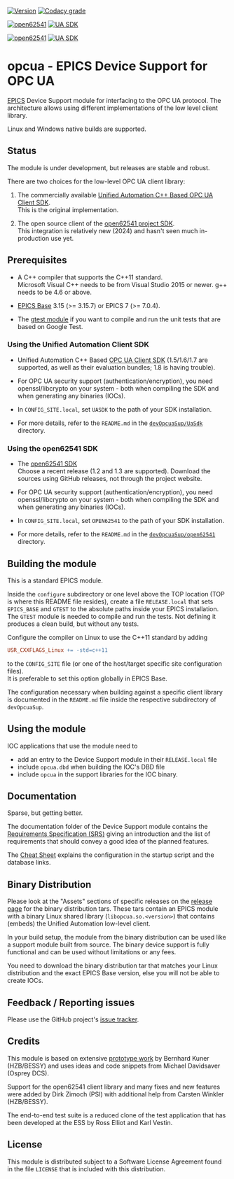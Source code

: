 <a target="_blank" href="http://semver.org">![Version][badge.version]</a>
<a target="_blank" href="https://app.codacy.com/gh/epics-modules/opcua/dashboard?utm_source=gh&utm_medium=referral&utm_content=&utm_campaign=Badge_grade">![Codacy grade][badge.codacy]</a>

[![open62541][badge.open62541-linux]](https://github.com/epics-modules/opcua/actions/workflows/ci-build-open62541-linux.yml)
[![UA SDK][badge.uasdk-linux]](https://github.com/epics-modules/opcua/actions/workflows/ci-build-uasdk-linux.yml)

[![open62541][badge.open62541-win]](https://github.com/epics-modules/opcua/actions/workflows/ci-build-open62541-win.yml)
[![UA SDK][badge.uasdk-win]](https://github.com/epics-modules/opcua/actions/workflows/ci-build-uasdk-win.yml)

# opcua - EPICS Device Support for OPC UA

[EPICS](https://epics-controls.org)
Device Support module for interfacing to the OPC UA protocol.
The architecture allows using different implementations
of the low level client library.

Linux and Windows native builds are supported.

## Status

The module is under development, but releases are stable and robust.

There are two choices for the low-level OPC UA client library:

1. The commercially available
   [Unified Automation C++ Based OPC UA Client SDK][unified.sdk]. \
   This is the original implementation.
   
2. The open source client of the [open62541 project SDK][open62541.sdk]. \
   This integration is relatively new (2024)
   and hasn't seen much in-production use yet.

## Prerequisites

* A C++ compiler that supports the C++11 standard. \
  Microsoft Visual C++ needs to be from Visual Studio 2015 or newer.
  g++ needs to be 4.6 or above.

* [EPICS Base](https://epics-controls.org/resources-and-support/base/)
  3.15 (>= 3.15.7) or EPICS 7 (>= 7.0.4).

* The [gtest module](https://github.com/epics-modules/gtest) if you want
  to compile and run the unit tests that are based on Google Test.

### Using the Unified Automation Client SDK

* Unified Automation C++ Based [OPC UA Client SDK][unified.sdk]
  (1.5/1.6/1.7 are supported, as well as their evaluation bundles;
  1.8 is having trouble).

* For OPC UA security support (authentication/encryption), you need
  openssl/libcrypto on your system - both when compiling the SDK and when
  generating any binaries (IOCs).

* In `CONFIG_SITE.local`, set `UASDK` to the path of your SDK installation.

* For more details, refer to the `README.md` in the
  [`devOpcuaSup/UaSdk`][uasdk.dir] directory.

### Using the open62541 SDK

* The [open62541 SDK][open62541.sdk] \
  Choose a recent release (1.2 and 1.3 are supported).
  Download the sources using GitHub releases, not through the project website.

* For OPC UA security support (authentication/encryption), you need
  openssl/libcrypto on your system - both when compiling the SDK and when
  generating any binaries (IOCs).

* In `CONFIG_SITE.local`, set `OPEN62541` to the path of your SDK installation.

* For more details, refer to the `README.md` in the
  [`devOpcuaSup/open62541`][open62541.dir] directory.

## Building the module

This is a standard EPICS module.

Inside the `configure` subdirectory or one level above the TOP location
(TOP is where this README file resides), create a file `RELEASE.local`
that sets `EPICS_BASE` and `GTEST` to the absolute paths inside your EPICS
installation. The `GTEST` module is needed to compile and run the tests.
Not defining it produces a clean build, but without any tests.

Configure the compiler on Linux to use the C++11 standard by adding

```makefile
USR_CXXFLAGS_Linux += -std=c++11
```

to the `CONFIG_SITE` file (or one of the host/target specific site
configuration files). \
It is preferable to set this option globally in EPICS Base.

The configuration necessary when building against a specific client library
is documented in the `README.md` file inside the respective subdirectory of
`devOpcuaSup`.

## Using the module

IOC applications that use the module need to

* add an entry to the Device Support module in their `RELEASE.local` file
* include `opcua.dbd` when building the IOC's DBD file
* include `opcua` in the support libraries for the IOC binary.

## Documentation

Sparse, but getting better.

The documentation folder of the Device Support module contains the
[Requirements Specification (SRS)][requirements.pdf] giving an introduction
and the list of requirements that should convey a good idea of the planned
features.

The [Cheat Sheet][cheatsheet.pdf] explains the configuration in the startup
script and the database links.

## Binary Distribution

Please look at the "Assets" sections of specific releases
on the [release page](https://github.com/epics-modules/opcua/releases)
for the binary distribution tars.
These tars contain an EPICS module 
with a binary Linux shared library (`libopcua.so.<version>`)
that contains (embeds) the Unified Automation low-level client.

In your build setup, the module from the binary distribution
can be used like a support module built from source.
The binary device support is fully functional
and can be used without limitations or any fees.

You need to download the binary distribution tar that matches
your Linux distribution and the exact EPICS Base version,
else you will not be able to create IOCs.

## Feedback / Reporting issues

Please use the GitHub project's
[issue tracker](https://github.com/epics-modules/opcua/issues).

## Credits

This module is based on extensive
[prototype work](https://github.com/bkuner/opcUaUnifiedAutomation)
by Bernhard Kuner (HZB/BESSY) and uses ideas and code snippets from
Michael Davidsaver (Osprey DCS).

Support for the open62541 client library
and many fixes and new features were added by Dirk Zimoch (PSI)
with additional help from Carsten Winkler (HZB/BESSY).

The end-to-end test suite is a reduced clone of the test application
that has been developed at the ESS by Ross Elliot and Karl Vestin.

## License

This module is distributed subject to a Software License Agreement found
in the file `LICENSE` that is included with this distribution.

<!-- Links -->
[badge.version]: https://img.shields.io/github/v/release/epics-modules/opcua?sort=semver
[badge.codacy]: https://app.codacy.com/project/badge/Grade/ec0d53f8285249d394b3af067acf2ad4

[badge.uasdk-win]: https://github.com/epics-modules/opcua/actions/workflows/ci-build-uasdk-win.yml/badge.svg
[badge.uasdk-linux]: https://github.com/epics-modules/opcua/actions/workflows/ci-build-uasdk-linux.yml/badge.svg
[badge.open62541-win]: https://github.com/epics-modules/opcua/actions/workflows/ci-build-open62541-win.yml/badge.svg
[badge.open62541-linux]: https://github.com/epics-modules/opcua/actions/workflows/ci-build-open62541-linux.yml/badge.svg

[unified.sdk]: https://www.unified-automation.com/products/client-sdk/c-ua-client-sdk.html
[open62541.sdk]: https://open62541.org/

[uasdk.dir]: https://github.com/epics-modules/opcua/tree/master/devOpcuaSup/UaSdk
[open62541.dir]: https://github.com/epics-modules/opcua/tree/master/devOpcuaSup/open62541
[requirements.pdf]: https://docs.google.com/viewer?url=https://raw.githubusercontent.com/epics-modules/opcua/master/documentation/EPICS%20Support%20for%20OPC%20UA%20-%20SRS.pdf
[cheatsheet.pdf]: https://docs.google.com/viewer?url=https://raw.githubusercontent.com/epics-modules/opcua/master/documentation/EPICS%20Support%20for%20OPC%20UA%20-%20Cheat%20Sheet.pdf
